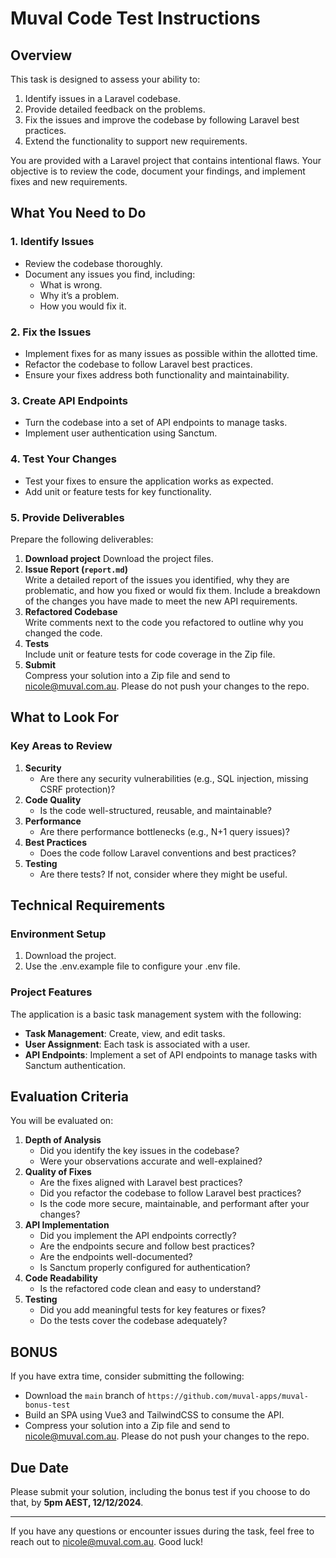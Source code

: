 # **Muval Code Test Instructions**

## **Overview**
This task is designed to assess your ability to:
1. Identify issues in a Laravel codebase.
2. Provide detailed feedback on the problems.
3. Fix the issues and improve the codebase by following Laravel best practices.
4. Extend the functionality to support new requirements.

You are provided with a Laravel project that contains intentional flaws. Your objective is to review the code, document your findings, and implement fixes and new requirements.

## **What You Need to Do**

### **1. Identify Issues**
- Review the codebase thoroughly.
- Document any issues you find, including:
    - What is wrong.
    - Why it’s a problem.
    - How you would fix it.

### **2. Fix the Issues**
- Implement fixes for as many issues as possible within the allotted time.
- Refactor the codebase to follow Laravel best practices.
- Ensure your fixes address both functionality and maintainability.

### **3. Create API Endpoints**
- Turn the codebase into a set of API endpoints to manage tasks.
- Implement user authentication using Sanctum.

### **4. Test Your Changes**
- Test your fixes to ensure the application works as expected.
- Add unit or feature tests for key functionality.

### **5. Provide Deliverables**
Prepare the following deliverables:
1. **Download project**
   Download the project files.
2. **Issue Report (`report.md`)**  
   Write a detailed report of the issues you identified, why they are problematic, and how you fixed or would fix them. Include a breakdown of the changes you have made to meet the new API requirements.
3. **Refactored Codebase**  
   Write comments next to the code you refactored to outline why you changed the code.
4. **Tests**  
   Include unit or feature tests for code coverage in the Zip file.
5. **Submit**  
   Compress your solution into a Zip file and send to nicole@muval.com.au. Please do not push your changes to the repo.

## **What to Look For**

### **Key Areas to Review**
1. **Security**
    - Are there any security vulnerabilities (e.g., SQL injection, missing CSRF protection)?
2. **Code Quality**
    - Is the code well-structured, reusable, and maintainable?
3. **Performance**
    - Are there performance bottlenecks (e.g., N+1 query issues)?
4. **Best Practices**
    - Does the code follow Laravel conventions and best practices?
5. **Testing**
    - Are there tests? If not, consider where they might be useful.
      
## **Technical Requirements**

### **Environment Setup**
1. Download the project.
2. Use the .env.example file to configure your .env file.

### **Project Features**
The application is a basic task management system with the following:
- **Task Management**: Create, view, and edit tasks.
- **User Assignment**: Each task is associated with a user.
- **API Endpoints**: Implement a set of API endpoints to manage tasks with Sanctum authentication.

## **Evaluation Criteria**
You will be evaluated on:

1. **Depth of Analysis**
    - Did you identify the key issues in the codebase?
    - Were your observations accurate and well-explained?
2. **Quality of Fixes**
    - Are the fixes aligned with Laravel best practices?
    - Did you refactor the codebase to follow Laravel best practices?
    - Is the code more secure, maintainable, and performant after your changes?
3. **API Implementation**
    - Did you implement the API endpoints correctly?
    - Are the endpoints secure and follow best practices?
    - Are the endpoints well-documented?
    - Is Sanctum properly configured for authentication?
4. **Code Readability**
   - Is the refactored code clean and easy to understand?
5. **Testing**
    - Did you add meaningful tests for key features or fixes?
    - Do the tests cover the codebase adequately?

## **BONUS**
If you have extra time, consider submitting the following:
- Download the `main` branch of `https://github.com/muval-apps/muval-bonus-test`
- Build an SPA using Vue3 and TailwindCSS to consume the API.
- Compress your solution into a Zip file and send to nicole@muval.com.au. Please do not push your changes to the repo.

## **Due Date**
Please submit your solution, including the bonus test if you choose to do that, by **5pm AEST, 12/12/2024**.

--- 
If you have any questions or encounter issues during the task, feel free to reach out to nicole@muval.com.au. Good luck!

